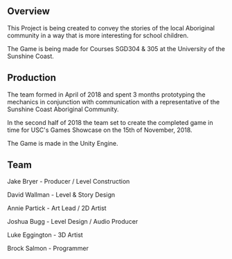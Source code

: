 ## Overview
This Project is being created to convey the stories of the local Aboriginal community in a way that is more interesting for school children.

The Game is being made for Courses SGD304 & 305 at the University of the Sunshine Coast.

## Production
The team formed in April of 2018 and spent 3 months prototyping the mechanics in conjunction with communication with a representative of the Sunshine Coast Aboriginal Community.

In the second half of 2018 the team set to create the completed game in time for USC's Games Showcase on the 15th of November, 2018.

The Game is made in the Unity Engine.

## Team
Jake Bryer - Producer / Level Construction

David Wallman - Level & Story Design

Annie Partick - Art Lead / 2D Artist

Joshua Bugg - Level Design / Audio Producer

Luke Eggington - 3D Artist

Brock Salmon - Programmer
